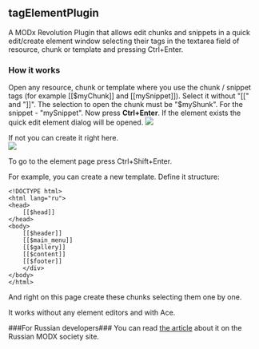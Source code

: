 ## tagElementPlugin
A MODx Revolution Plugin that allows edit chunks and snippets in a quick edit/create element window selecting their tags in the textarea field of resource, chunk or template and pressing Ctrl+Enter.

### How it works
Open any resource, chunk or template where you use the chunk / snippet tags (for example [[$myChunk]] and [[mySnippet]]). Select it without "[[" and "]]". The selection to open the chunk must be "$myShunk". For the snippet - "mySnippet".  Now press **Ctrl+Enter**. If the element exists the quick edit element dialog will be opened. 
[![](https://file.modx.pro/files/5/4/3/54336e8e39f90677c562d38a395497cas.jpg)](https://file.modx.pro/files/5/4/3/54336e8e39f90677c562d38a395497ca.png)

If not you can create it right here.  
[![](https://file.modx.pro/files/a/8/c/a8cd30b9558562011c72629df6520364s.jpg)](https://file.modx.pro/files/a/8/c/a8cd30b9558562011c72629df6520364.png)

To go to the element page press Ctrl+Shift+Enter.

For example, you can create a new template. Define it structure:
```
<!DOCTYPE html>
<html lang="ru">
<head>
    [[$head]]
</head>    
<body>
    [[$header]]
    [[$main_menu]]
    [[$gallery]]
    [[$content]]
    [[$footer]]
    </div> 
</body>
</html>
```
And right on this page create these chunks selecting them one by one. 

It works without any element editors and with Ace.

###For Russian developers###
You can read [the article]( https://modx.pro/components/6698-editing-selected-items) about it on the Russian MODX society site. 
